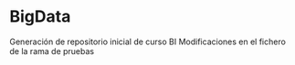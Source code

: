# BigData
Generación de repositorio inicial de curso BI
Modificaciones en el fichero de la rama de pruebas
